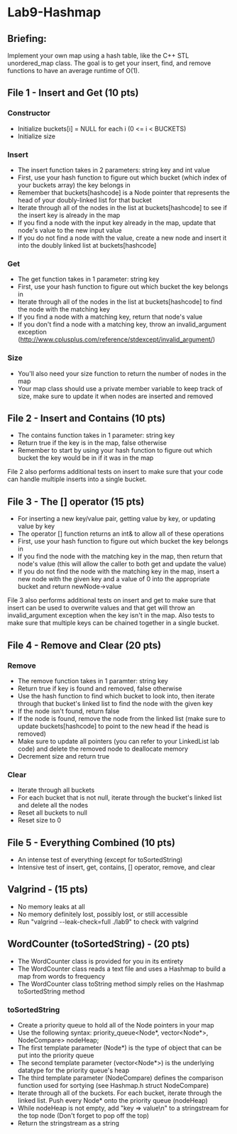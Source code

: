 # Lab9-Hashmap

## Briefing: 
Implement your own map using a hash table, like the C++ STL unordered\_map class. The goal is to get your insert, find, and remove functions to have an average runtime of O(1).

## File 1 - Insert and Get (10 pts)
### Constructor
* Initialize buckets[i] = NULL for each i (0 <= i < BUCKETS)
* Initialize size

### Insert
* The insert function takes in 2 parameters: string key and int value
* First, use your hash function to figure out which bucket (which index of your buckets array) the key belongs in
* Remember that buckets[hashcode] is a Node pointer that represents the head of your doubly-linked list for that bucket
* Iterate through all of the nodes in the list at buckets[hashcode] to see if the insert key is already in the map
* If you find a node with the input key already in the map, update that node's value to the new input value
* If you do not find a node with the value, create a new node and insert it into the doubly linked list at buckets[hashcode]

### Get
* The get function takes in 1 parameter: string key
* First, use your hash function to figure out which bucket the key belongs in
* Iterate through all of the nodes in the list at buckets[hashcode] to find the node with the matching key
* If you find a node with a matching key, return that node's value
* If you don't find a node with a matching key, throw an invalid\_argument exception (http://www.cplusplus.com/reference/stdexcept/invalid_argument/)

### Size
* You'll also need your size function to return the number of nodes in the map
* Your map class should use a private member variable to keep track of size, make sure to update it when nodes are inserted and removed

## File 2 - Insert and Contains (10 pts)
* The contains function takes in 1 parameter: string key
* Return true if the key is in the map, false otherwise
* Remember to start by using your hash function to figure out which bucket the key would be in if it was in the map

File 2 also performs additional tests on insert to make sure that your code can handle multiple inserts into a single bucket.

## File 3 - The [] operator (15 pts)
* For inserting a new key/value pair, getting value by key, or updating value by key
* The operator [] function returns an int& to allow all of these operations
* First, use your hash function to figure out which bucket the key belongs in
* If you find the node with the matching key in the map, then return that node's value (this will allow the caller to both get and update the value)
* If you do not find the node with the matching key in the map, insert a new node with the given key and a value of 0 into the appropriate bucket and return newNode-\>value

File 3 also performs additional tests on insert and get to make sure that insert can be used to overwrite values and that get will throw an invalid\_argument exception when the key isn't in the map. Also tests to make sure that multiple keys can be chained together in a single bucket.

## File 4 - Remove and Clear (20 pts)
### Remove
* The remove function takes in 1 paramter: string key
* Return true if key is found and removed, false otherwise
* Use the hash function to find which bucket to look into, then iterate through that bucket's linked list to find the node with the given key
* If the node isn't found, return false
* If the node is found, remove the node from the linked list (make sure to update buckets[hashcode] to point to the new head if the head is removed)
* Make sure to update all pointers (you can refer to your LinkedList lab code) and delete the removed node to deallocate memory
* Decrement size and return true

### Clear
* Iterate through all buckets
* For each bucket that is not null, iterate through the bucket's linked list and delete all the nodes
* Reset all buckets to null
* Reset size to 0

## File 5 - Everything Combined (10 pts)
* An intense test of everything (except for toSortedString)
* Intensive test of insert, get, contains, [] operator, remove, and clear

## Valgrind - (15 pts)
* No memory leaks at all
* No memory definitely lost, possibly lost, or still accessible
* Run "valgrind --leak-check=full ./lab9" to check with valgrind

## WordCounter (toSortedString) - (20 pts)
* The WordCounter class is provided for you in its entirety
* The WordCounter class reads a text file and uses a Hashmap to build a map from words to frequency
* The WordCounter class toString method simply relies on the Hashmap toSortedString method

### toSortedString
* Create a priority queue to hold all of the Node pointers in your map
* Use the following syntax: priority\_queue\<Node\*, vector\<Node\*\>, NodeCompare\> nodeHeap;
* The first template parameter (Node\*) is the type of object that can be put into the priority queue
* The second template parameter (vector\<Node\*\>) is the underlying datatype for the priority queue's heap
* The third template parameter (NodeCompare) defines the comparison function used for sortying (see Hashmap.h struct NodeCompare)
* Iterate through all of the buckets. For each bucket, iterate through the linked list. Push every Node\* onto the priority queue (nodeHeap)
* While nodeHeap is not empty, add "key => value\n" to a stringstream for the top node (Don't forget to pop off the top)
* Return the stringstream as a string
